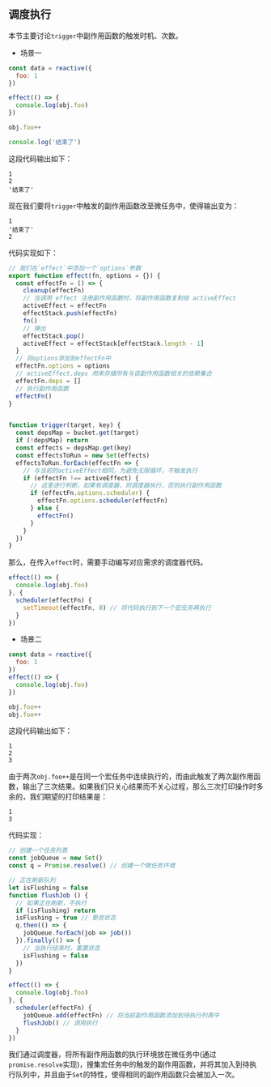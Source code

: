 ## 调度执行

本节主要讨论`trigger`中副作用函数的触发时机、次数。

* 场景一
```js
const data = reactive({
  foo: 1
})

effect(() => {
  console.log(obj.foo)
})

obj.foo++

console.log('结束了')
```
这段代码输出如下：
```shell
1
2
'结束了'
```
现在我们要将`trigger`中触发的副作用函数改至微任务中，使得输出变为：
```shell
1
'结束了'
2
```

代码实现如下：

```js
// 我们在`effect`中添加一个`options`参数
export function effect(fn, options = {}) {
  const effectFn = () => {
    cleanup(effectFn)
    // 当调用 effect 注册副作用函数时，将副作用函数复制给 activeEffect
    activeEffect = effectFn
    effectStack.push(effectFn)
    fn()
    // 弹出
    effectStack.pop()
    activeEffect = effectStack[effectStack.length - 1]
  }
  // 将options添加到effectFn中
  effectFn.options = options
  // activeEffect.deps 用来存储所有与该副作用函数相关的依赖集合
  effectFn.deps = []
  // 执行副作用函数
  effectFn()
}


function trigger(target, key) {
  const depsMap = bucket.get(target)
  if (!depsMap) return
  const effects = depsMap.get(key)
  const effectsToRun = new Set(effects)
  effectsToRun.forEach(effectFn => {
    // 与当前的activeEffect相同，为避免无限循环，不触发执行
    if (effectFn !== activeEffect) {
      // 这里进行判断，如果有调度器，则调度器执行，否则执行副作用函数
      if (effectFn.options.scheduler) {
        effectFn.options.scheduler(effectFn)
      } else {
        effectFn()
      }
    }
  })
}
```

那么，在传入`effect`时，需要手动编写对应需求的调度器代码。
```js
effect(() => {
  console.log(obj.foo)
}, {
  scheduler(effectFn) {
    setTimeout(effectFn, 0) // 将代码执行到下一个宏任务再执行
  }
})
```

* 场景二
```js
const data = reactive({
  foo: 1
})
effect(() => {
  console.log(obj.foo)
})

obj.foo++
obj.foo++
```
这段代码输出如下：
```shell
1
2
3
```
由于两次`obj.foo++`是在同一个宏任务中连续执行的，而由此触发了两次副作用函数，输出了三次结果。如果我们只关心结果而不关心过程，那么三次打印操作时多余的，我们期望的打印结果是：
```shell
1
3
```
代码实现：
```js
// 创建一个任务列表
const jobQueue = new Set()
const q = Promise.resolve() // 创建一个微任务环境

// 正在刷新队列
let isFlushing = false
function flushJob () {
  // 如果正在刷新，不执行
  if (isFlushing) return
  isFlushing = true // 更改状态
  q.then(() => {
    jobQueue.forEach(job => job())
  }).finally(() => {
    // 当执行结束时，重置状态
    isFlushing = false
  })
}

effect(() => {
  console.log(obj.foo)
}, {
  scheduler(effectFn) {
    jobQueue.add(effectFn) // 将当前副作用函数添加到待执行列表中
    flushJob() // 调用执行
  }
})
```

我们通过调度器，将所有副作用函数的执行环境放在微任务中(通过`promise.resolve`实现)，搜集宏任务中的触发的副作用函数，并将其加入到待执行队列中，并且由于`Set`的特性，使得相同的副作用函数只会被加入一次。

